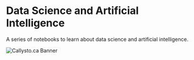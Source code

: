 # Data Science and Artificial Intelligence

A series of notebooks to learn about data science and artificial intelligence.

![Callysto.ca Banner](https://github.com/callysto/curriculum-notebooks/blob/master/callysto-notebook-banner-top.jpg?raw=true)
